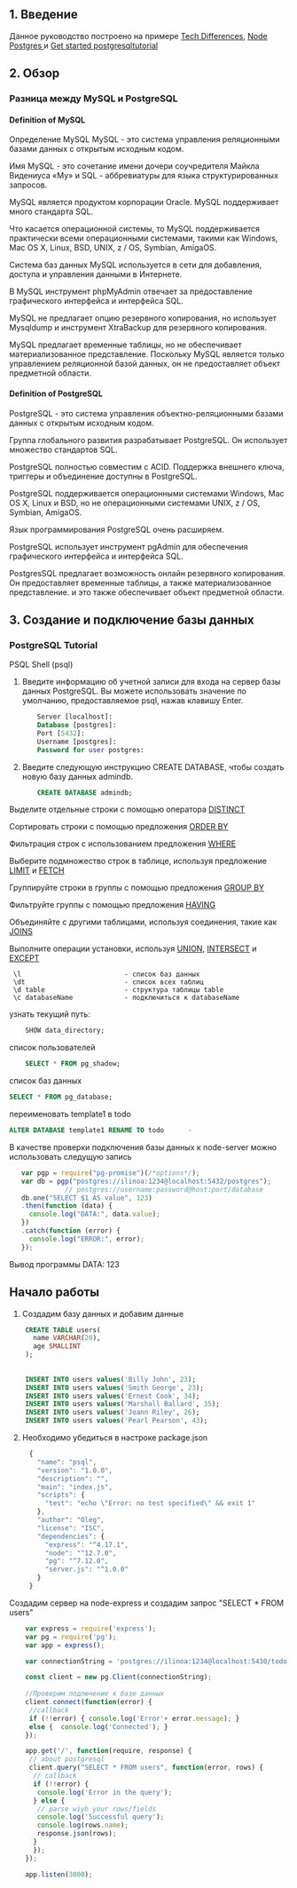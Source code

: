 
 

## 1. Введение

Данное руководство построено на примере
[Tech Differences](https://techdifferences.com/difference-between-mysql-and-postgresql.html "Tech Differences"), [Node Postgres ](https://node-postgres.com/ "Node Postgres ") и [Get started postgresqltutorial](http://www.postgresqltutorial.com/postgresql-select/ "Get started postgresqltutorial")
 

## 2. Обзор
### Разница между MySQL и PostgreSQL 

#### Definition of MySQL

Определение MySQL MySQL - это система управления реляционными базами данных с открытым исходным кодом. 

Имя MySQL - это сочетание имени дочери соучредителя Майкла Видениуса «My» и SQL - аббревиатуры для языка структурированных запросов.

MySQL является продуктом корпорации Oracle. MySQL поддерживает много стандарта SQL. 

Что касается операционной системы, то MySQL поддерживается практически всеми операционными системами, такими как Windows, Mac OS X, Linux, BSD, UNIX, z / OS, Symbian, AmigaOS.

Система баз данных MySQL используется в сети для добавления, доступа и управления данными в Интернете.

В MySQL инструмент phpMyAdmin отвечает за предоставление графического интерфейса и интерфейса SQL. 

MySQL не предлагает опцию резервного копирования, но использует Mysqldump и инструмент XtraBackup для резервного копирования. 

MySQL предлагает временные таблицы, но не обеспечивает материализованное представление. Поскольку MySQL является только управлением реляционной базой данных, он не предоставляет объект предметной области.



#### Definition of PostgreSQL

PostgreSQL - это система управления объектно-реляционными базами данных с открытым исходным кодом. 

Группа глобального развития разрабатывает PostgreSQL. Он использует множество стандартов SQL. 

PostgreSQL полностью совместим с ACID. Поддержка внешнего ключа, триггеры и объединение доступны в PostgreSQL. 

PostgreSQL поддерживается операционными системами Windows, Mac OS X, Linux и BSD, но не операционными системами UNIX, z / OS, Symbian, AmigaOS. 

Язык программирования PostgreSQL очень расширяем. 

PostgreSQL использует инструмент pgAdmin для обеспечения графического интерфейса и интерфейса SQL. 

PostgresSQL предлагает возможность онлайн резервного копирования. Он предоставляет временные таблицы, а также материализованное представление. и это также обеспечивает объект предметной области.

## 3. Создание и подключение базы данных
### PostgreSQL Tutorial 

PSQL Shell (psql)
1. Введите информацию об учетной записи для входа на сервер базы данных PostgreSQL. Вы можете использовать значение по умолчанию, предоставляемое psql, нажав клавишу Enter.
```sql
       Server [localhost]:
       Database [postgres]:
       Port [5432]:
       Username [postgres]:
       Password for user postgres:
```

2. Введите следующую инструкцию CREATE DATABASE, чтобы создать новую базу данных admindb.
```sql
       CREATE DATABASE admindb;
```

Выделите отдельные строки с помощью оператора [DISTINCT](http://www.postgresqltutorial.com/postgresql-select-distinct/ "DISTINCT")

Сортировать строки с помощью предложения [ORDER BY](http://www.postgresqltutorial.com/postgresql-order-by/ "ORDER BY")
 
Фильтрация строк с использованием предложения [WHERE](http://www.postgresqltutorial.com/postgresql-where/ "WHERE")

Выберите подмножество строк в таблице, используя предложение [LIMIT](http://www.postgresqltutorial.com/postgresql-limit/ "LIMIT") и [FETCH](http://www.postgresqltutorial.com/postgresql-fetch/ "FETCH")


 Группируйте строки в группы с помощью предложения [GROUP BY](http://www.postgresqltutorial.com/postgresql-order-by/ "GROUP BY")
 
 Фильтруйте группы с помощью предложения [HAVING](http://www.postgresqltutorial.com/postgresql-having/"HAVING")
  
 Объединяйте с другими таблицами, используя соединения, такие как [JOINS](http://www.postgresqltutorial.com/postgresql-joins/ "JOINS")  

Выполните операции установки, используя [UNION](http://www.postgresqltutorial.com/postgresql-union/ "UNION"), [INTERSECT](http://www.postgresqltutorial.com/postgresql-intersect/ "INTERSECT") и [EXCEPT](http://www.postgresqltutorial.com/postgresql-tutorial/postgresql-except/  "EXCEPT")



     \l                          - список баз данных
     \dt                         - список всех таблиц
     \d table                    - структура таблицы table
     \c databaseName             - подключиться к databaseName
     
узнать текущий путь: 
```sql
    SHOW data_directory;       
```
cписок пользователей
```sql
    SELECT * FROM pg_shadow;    
```
cписок баз данных
```sql
SELECT * FROM pg_database;  
```   
переименовать template1 в todo
```sql
ALTER DATABASE template1 RENAME TO todo      -
```   
   
В качестве проверки подключения базы данных к node-server можно использовать следущую запись
   ```js
      var pgp = require("pg-promise")(/*options*/);
      var db = pgp("postgres://ilinoa:1234@localhost:5432/postgres");
                 // postgres://username:password@host:port/database
      db.one("SELECT $1 AS value", 123)
      .then(function (data) {
        console.log("DATA:", data.value);
      })
      .catch(function (error) {
        console.log("ERROR:", error);
      });
   ```
  
  Вывод программы DATA: 123

## Начало работы

 1. Создадим базу данных и добавим данные
```sql
    CREATE TABLE users(
      name VARCHAR(20),
      age SMALLINT
    );
    
    
    INSERT INTO users values('Billy John', 23);
    INSERT INTO users values('Smith George', 23);
    INSERT INTO users values('Ernest Cook', 34);
    INSERT INTO users values('Marshall Ballard', 35);
    INSERT INTO users values('Joann Riley', 26);
    INSERT INTO users values('Pearl Pearson', 43);
 ```   

2. Необходимо убедиться в настроке package.json
```js
     {
       "name": "psql",
       "version": "1.0.0",
       "description": "",
       "main": "index.js",
       "scripts": {
         "test": "echo \"Error: no test specified\" && exit 1"
       },
       "author": "Oleg",
       "license": "ISC",
       "dependencies": {
         "express": "^4.17.1",
         "node": "^12.7.0",
         "pg": "^7.12.0",
         "server.js": "^1.0.0"
       }
     }
```
Создадим сервер на node-express и создадим запрос "SELECT * FROM users"

```js
    var express = require('express');
    var pg = require('pg');
    var app = express();

    var connectionString = 'postgres://ilinoa:1234@localhost:5430/todo';

    const client = new pg.Client(connectionString);
    
    //Проверим подлючение к базе данных 
    client.connect(function(error) {
     //callback
     if (!!error) { console.log('Error'+ error.message); }
     else {  console.log('Connected'); } 
    });

    app.get('/', function(require, response) {
     // about postgresql
     client.query("SELECT * FROM users", function(error, rows) {
      // callback
      if (!!error) {
       console.log('Error in the query');
      } else {
       // parse wiyh your rows/fields
       console.log('Successful query');
       console.log(rows.name);
       response.json(rows);
      }
      });
    });

    app.listen(3000);
 ```
